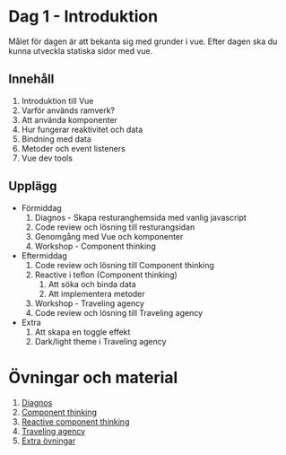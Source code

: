 # Dag 1 - Introduktion

Målet för dagen är att bekanta sig med grunder i vue. Efter dagen ska du kunna utveckla statiska sidor med vue.

## Innehåll
1. Introduktion till Vue
2. Varför används ramverk?
3. Att använda komponenter
4. Hur fungerar reaktivitet och data
5. Bindning med data
6. Metoder och event listeners
7. Vue dev tools


## Upplägg
* Förmiddag
   1. Diagnos - Skapa resturanghemsida med vanlig javascript
   2. Code review och lösning till resturangsidan
   3. Genomgång med Vue och komponenter
   4. Workshop - Component thinking
* Eftermiddag
   1. Code review och lösning till Component thinking
   2. Reactive i teflon (Component thinking)
      1. Att söka och binda data
      2. Att implementera metoder
   3. Workshop - Traveling agency
   4. Code review och lösning till Traveling agency
* Extra
  1. Att skapa en toggle effekt
  2. Dark/light theme i Traveling agency 


# Övningar och material
1. [Diagnos](exercise/test.md)
2. [Component thinking](exercise/component-thinking.md)
3. [Reactive component thinking](exercise/rct-component-thinking.md)
4. [Traveling agency](exercise/data-traveling-agency.md)
5. [Extra övningar](exercise/extra.md)
